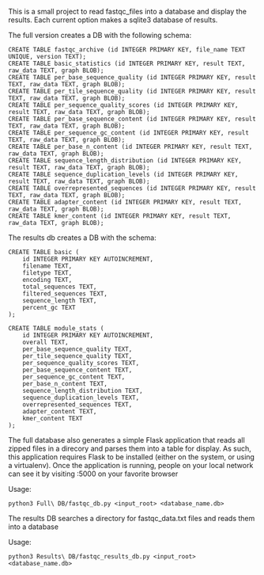 This is a small project to read fastqc_files into a database and display the
results. Each current option makes a sqlite3 database of results.

The full version creates a DB with the following schema:

    CREATE TABLE fastqc_archive (id INTEGER PRIMARY KEY, file_name TEXT UNIQUE, version TEXT);
    CREATE TABLE basic_statistics (id INTEGER PRIMARY KEY, result TEXT, raw_data TEXT, graph BLOB);
    CREATE TABLE per_base_sequence_quality (id INTEGER PRIMARY KEY, result TEXT, raw_data TEXT, graph BLOB);
    CREATE TABLE per_tile_sequence_quality (id INTEGER PRIMARY KEY, result TEXT, raw_data TEXT, graph BLOB);
    CREATE TABLE per_sequence_quality_scores (id INTEGER PRIMARY KEY, result TEXT, raw_data TEXT, graph BLOB);
    CREATE TABLE per_base_sequence_content (id INTEGER PRIMARY KEY, result TEXT, raw_data TEXT, graph BLOB);
    CREATE TABLE per_sequence_gc_content (id INTEGER PRIMARY KEY, result TEXT, raw_data TEXT, graph BLOB);
    CREATE TABLE per_base_n_content (id INTEGER PRIMARY KEY, result TEXT, raw_data TEXT, graph BLOB);
    CREATE TABLE sequence_length_distribution (id INTEGER PRIMARY KEY, result TEXT, raw_data TEXT, graph BLOB);
    CREATE TABLE sequence_duplication_levels (id INTEGER PRIMARY KEY, result TEXT, raw_data TEXT, graph BLOB);
    CREATE TABLE overrepresented_sequences (id INTEGER PRIMARY KEY, result TEXT, raw_data TEXT, graph BLOB);
    CREATE TABLE adapter_content (id INTEGER PRIMARY KEY, result TEXT, raw_data TEXT, graph BLOB);
    CREATE TABLE kmer_content (id INTEGER PRIMARY KEY, result TEXT, raw_data TEXT, graph BLOB);

The results db creates a DB with the schema:

    CREATE TABLE basic (
        id INTEGER PRIMARY KEY AUTOINCREMENT,
        filename TEXT,
        filetype TEXT,
        encoding TEXT,
        total_sequences TEXT,
        filtered_sequences TEXT,
        sequence_length TEXT,
        percent_gc TEXT
    );

    CREATE TABLE module_stats (
        id INTEGER PRIMARY KEY AUTOINCREMENT,
        overall TEXT,
        per_base_sequence_quality TEXT,
        per_tile_sequence_quality TEXT,
        per_sequence_quality_scores TEXT,
        per_base_sequence_content TEXT,
        per_sequence_gc_content TEXT,
        per_base_n_content TEXT,
        sequence_length_distribution TEXT,
        sequence_duplication_levels TEXT,
        overrepresented_sequences TEXT,
        adapter_content TEXT,
        kmer_content TEXT
    );


The full database also generates a simple Flask application that reads all
zipped files in a direcory and parses them into a table for display. As such,
this application requires Flask to be installed (either on the system, or using
a virtualenv). Once the application is running, people on your local network
can see it by visiting <your IP address>:5000 on your favorite browser

Usage:

    python3 Full\ DB/fastqc_db.py <input_root> <database_name.db>

The results DB searches a directory for fastqc_data.txt files and reads them
into a database

Usage:

    python3 Results\ DB/fastqc_results_db.py <input_root> <database_name.db>
